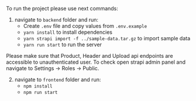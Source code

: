 To run the project please use next commands: 

1. navigate to `backend` folder and run: 
    - Create `.env` file and copy values from `.env.example`
    - `yarn install` to install dependencies
    - `yarn strapi import -f ../sample-data.tar.gz` to import sample data
    - `yarn run start` to run the server

Please make sure that Product, Header and Upload api endpoints are accessible to unauthenticated user.
To check open strapi admin panel and navigate to Settings -> Roles -> Public. 

2. navigate to `frontend` folder and run:
    -  `npm install`
    -  `npm run start`
